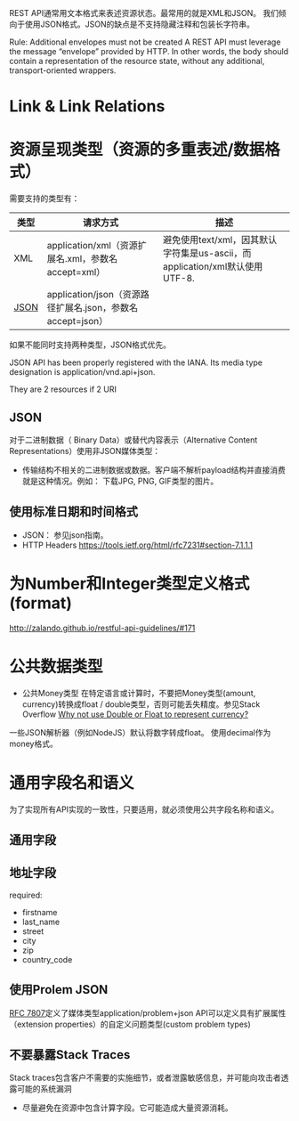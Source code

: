 REST API通常用文本格式来表述资源状态。最常用的就是XML和JSON。 我们倾向于使用JSON格式。JSON的缺点是不支持隐藏注释和包装长字符串。


Rule: Additional envelopes must not be created
A REST API must leverage the message “envelope” provided by HTTP. In other words, the body should contain a representation of the resource state, without any additional, transport-oriented wrappers.


# Link & Link Relations


# 资源呈现类型（资源的多重表述/数据格式）
需要支持的类型有：

|类型 |请求方式 |描述 |
|------|------|------|
|XML	|application/xml（资源扩展名.xml，参数名accept=xml）	|避免使用text/xml，因其默认字符集是us-ascii，而application/xml默认使用UTF-8.  |
|[JSON](https://tools.ietf.org/html/rfc7159)	|application/json（资源路径扩展名.json，参数名accept=json）	|||

如果不能同时支持两种类型，JSON格式优先。

JSON API has been properly registered with the IANA. Its media type designation is application/vnd.api+json.

They are 2 resources if 2 URI

## JSON
对于二进制数据（ Binary Data）或替代内容表示（Alternative Content Representations）使用非JSON媒体类型：
- 传输结构不相关的二进制数据或数据。客户端不解析payload结构并直接消费就是这种情况。例如： 下载JPG, PNG, GIF类型的图片。


## 使用标准日期和时间格式
- JSON： 参见json指南。
- HTTP Headers  https://tools.ietf.org/html/rfc7231#section-7.1.1.1


# 为Number和Integer类型定义格式(format)
http://zalando.github.io/restful-api-guidelines/#171


# 公共数据类型
- 公共Money类型
在特定语言或计算时，不要把Money类型(amount, currency)转换成float / double类型，否则可能丢失精度。参见Stack Overflow [Why not use Double or Float to represent currency?
](https://stackoverflow.com/questions/3730019/why-not-use-double-or-float-to-represent-currency/3730040#3730040)

一些JSON解析器（例如NodeJS）默认将数字转成float。
使用decimal作为money格式。


# 通用字段名和语义
为了实现所有API实现的一致性，只要适用，就必须使用公共字段名称和语义。

## 通用字段

## 地址字段
required:
  - firstname
  - last_name
  - street
  - city
  - zip
  - country_code

## 使用Prolem JSON
[RFC 7807](https://tools.ietf.org/html/rfc7807)定义了媒体类型application/problem+json
API可以定义具有扩展属性（extension properties）的自定义问题类型(custom problem types)

## 不要暴露Stack Traces
Stack traces包含客户不需要的实施细节，或者泄露敏感信息，并可能向攻击者透露可能的系统漏洞

- 尽量避免在资源中包含计算字段。它可能造成大量资源消耗。
